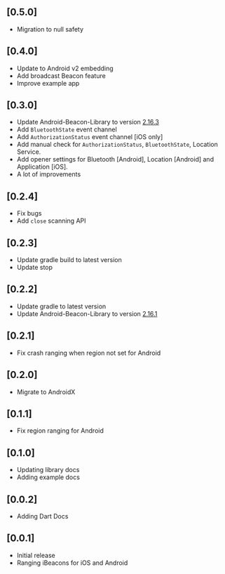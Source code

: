 ## [0.5.0]
* Migration to null safety

## [0.4.0]
* Update to Android v2 embedding
* Add broadcast Beacon feature
* Improve example app

## [0.3.0]

* Update Android-Beacon-Library to version [2.16.3](https://github.com/AltBeacon/android-beacon-library/tree/2.16.3)
* Add `BluetoothState` event channel
* Add `AuthorizationStatus` event channel [iOS only]
* Add manual check for `AuthorizationStatus`, `BluetoothState`, Location Service.
* Add opener settings for Bluetooth [Android], Location [Android] and Application [iOS].
* A lot of improvements

## [0.2.4]

* Fix bugs
* Add `close` scanning API

## [0.2.3]

* Update gradle build to latest version
* Update stop 

## [0.2.2]

* Update gradle to latest version
* Update Android-Beacon-Library to version [2.16.1](https://github.com/AltBeacon/android-beacon-library/tree/2.16.1)

## [0.2.1]

* Fix crash ranging when region not set for Android

## [0.2.0]

* Migrate to AndroidX

## [0.1.1]

* Fix region ranging for Android

## [0.1.0]

* Updating library docs
* Adding example docs

## [0.0.2]

* Adding Dart Docs

## [0.0.1]

* Initial release
* Ranging iBeacons for iOS and Android